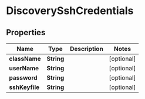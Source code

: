 

# DiscoverySshCredentials


## Properties

| Name | Type | Description | Notes |
|------------ | ------------- | ------------- | -------------|
|**className** | **String** |  |  [optional] |
|**userName** | **String** |  |  [optional] |
|**password** | **String** |  |  [optional] |
|**sshKeyfile** | **String** |  |  [optional] |



